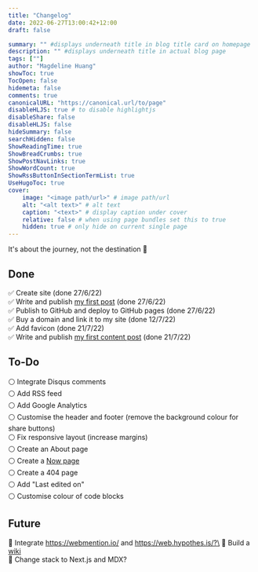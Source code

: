 ```yaml
---
title: "Changelog"
date: 2022-06-27T13:00:42+12:00
draft: false

summary: "" #displays underneath title in blog title card on homepage
description: "" #displays underneath title in actual blog page
tags: [""]
author: "Magdeline Huang"
showToc: true
TocOpen: false
hidemeta: false
comments: true
canonicalURL: "https://canonical.url/to/page"
disableHLJS: true # to disable highlightjs
disableShare: false
disableHLJS: false
hideSummary: false
searchHidden: false
ShowReadingTime: true
ShowBreadCrumbs: true
ShowPostNavLinks: true
ShowWordCount: true
ShowRssButtonInSectionTermList: true
UseHugoToc: true
cover:
    image: "<image path/url>" # image path/url
    alt: "<alt text>" # alt text
    caption: "<text>" # display caption under cover
    relative: false # when using page bundles set this to true
    hidden: true # only hide on current single page
---
```


It's about the journey, not the destination 🚗

## Done

✅ Create site (done 27/6/22)\
✅ Write and publish [my first post](http://localhost:1313/posts/001-my-digital-garden/) (done 27/6/22)\
✅ Publish to GitHub and deploy to GitHub pages (done 27/6/22)\
✅ Buy a domain and link it to my site (done 12/7/22)\
✅ Add favicon (done 21/7/22)\
✅ Write and publish [my first content post](http://localhost:1313/posts/002-js-variables-and-value-types/) (done 21/7/22)

## To-Do

⚪️ Integrate Disqus comments\
⚪️ Add RSS feed\
⚪️ Add Google Analytics\
⚪️ Customise the header and footer (remove the background colour for share buttons)\
⚪️ Fix responsive layout (increase margins)\
⚪️ Create an About page\
⚪️ Create a [Now page](https://nownownow.com/about)\
⚪️ Create a 404 page\
⚪️ Add "Last edited on"\
⚪️ Customise colour of code blocks

## Future

🚀 Integrate https://webmention.io/ and https://web.hypothes.is/?\
🚀 Build a [wiki](https://tomcritchlow.com/2019/02/17/building-digital-garden/)\
🚀 Change stack to Next.js and MDX?
